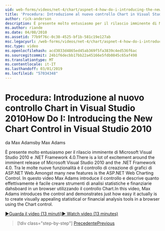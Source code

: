 ```yaml
---
uid: web-forms/videos/net-4/chart/aspnet-4-how-do-i-introducing-the-new-chart-control-in-visual-studio-2010
title: 'Procedura: Introduzione al nuovo controllo Chart in Visual Studio 2010 | Microsoft Docs'
author: rick-anderson
description: È presente molto entusiasmo per il rilascio imminente di Microsoft Visual Studio 2010 e .NET Framework 4.0. Tra le molte nuove funzionalità è ASP.NET...
ms.author: riande
ms.date: 04/08/2010
ms.assetid: 77b9f76c-0c38-4525-bf1b-581c19e127ab
msc.legacyurl: /web-forms/videos/net-4/chart/aspnet-4-how-do-i-introducing-the-new-chart-control-in-visual-studio-2010
msc.type: video
ms.openlocfilehash: acd3033d4865ed45ab369f5fa3839c4ed536f6ac
ms.sourcegitcommit: 24b1f6decbb17bb22a45166e5fdb0845c65af498
ms.translationtype: MT
ms.contentlocale: it-IT
ms.lasthandoff: 03/01/2019
ms.locfileid: "57034348"
---
```

<a name="how-do-i-introducing-the-new-chart-control-in-visual-studio-2010"></a><span data-ttu-id="49d02-104">Procedura: Introduzione al nuovo controllo Chart in Visual Studio 2010</span><span class="sxs-lookup"><span data-stu-id="49d02-104">How Do I: Introducing the New Chart Control in Visual Studio 2010</span></span>
====================
<span data-ttu-id="49d02-105">da Max Adams</span><span class="sxs-lookup"><span data-stu-id="49d02-105">by Max Adams</span></span>

<span data-ttu-id="49d02-106">È presente molto entusiasmo per il rilascio imminente di Microsoft Visual Studio 2010 e .NET Framework 4.0.</span><span class="sxs-lookup"><span data-stu-id="49d02-106">There is a lot of excitement around the imminent release of Microsoft Visual Studio 2010 and the .NET Framework 4.0.</span></span> <span data-ttu-id="49d02-107">Tra le molte nuove funzionalità è il controllo di creazione di grafici di ASP.NET Web.</span><span class="sxs-lookup"><span data-stu-id="49d02-107">Amongst many new features is the ASP.NET Web Charting Control.</span></span> <span data-ttu-id="49d02-108">In questo video Max Adams introduce il controllo e descrive quanto effettivamente è facile creare strumenti di analisi statistiche e finanziarie dahsboard in un browser utilizzando il controllo Chart.</span><span class="sxs-lookup"><span data-stu-id="49d02-108">In this video, Max Adams introduces the control and demonstrates just how easy it actually is to create visually appealing statistical or financial analysis tools in a browser using the Chart control.</span></span>

[<span data-ttu-id="49d02-109">&#9654;Guarda il video (13 minuti)</span><span class="sxs-lookup"><span data-stu-id="49d02-109">&#9654; Watch video (13 minutes)</span></span>](https://channel9.msdn.com/Blogs/ASP-NET-Site-Videos/aspnet-4-how-do-i-introducing-the-new-chart-control-in-visual-studio-2010)

> [!div class="step-by-step"]
> [<span data-ttu-id="49d02-110">Precedente</span><span class="sxs-lookup"><span data-stu-id="49d02-110">Previous</span></span>](aspnet-4-quick-hit-chart-control.md)

